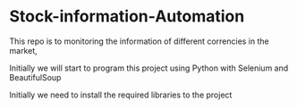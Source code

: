 # Stock-information-Automation
This repo is to monitoring the information of different correncies in the market, 

Initially we will start to program this project using Python with Selenium
and BeautifulSoup

Initially we need to install the required libraries to the project

